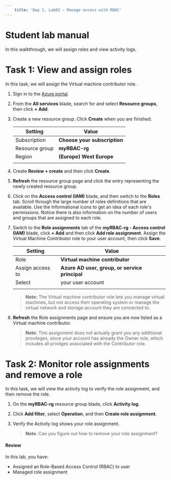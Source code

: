 ```yaml
---
    title: 'Day 1, Lab02 - Manage access with RBAC'
---
```


# Student lab manual

In this walkthrough, we will assign roles and view activity logs. 

# Task 1: View and assign roles

In this task, we will assign the Virtual machine contributor role. 

1. Sign in to the [Azure portal](https://portal.azure.com).

2. From the **All services** blade, search for and select **Resource groups**, then click **+ Add**.

3. Create a new resource group. Click **Create** when you are finished. 

    | Setting | Value |
    | -- | -- |
    | Subscription | **Choose your subscription** |
    | Resource group | **myRBAC-rg** |
    | Region | **(Europe) West Europe** |
    | | |

4. Create **Review + create** and then click **Create**.

5. **Refresh** the resource group page and click the entry representing the newly created resource group.

6. Click on the **Access control (IAM)** blade, and then switch to the **Roles** tab. Scroll through the large number of roles definitions that are available. Use the Informational icons to get an idea of each role's permissions. Notice there is also information on the number of users and groups that are assigned to each role.

7. Switch to the **Role assignments** tab of the **myRBAC-rg - Access control (IAM)** blade, click **+ Add** and then click **Add role assignment**. Assign the Virtual Machine Contributor role to your user account, then click **Save**. 

    | Setting | Value |
    | -- | -- |
    | Role | **Virtual machine contributor** |
    | Assign access to | **Azure AD user, group, or service principal** |
    | Select | your user account |
    | | |

    >**Note:** The Virtual machine contributor role lets you manage virtual machines, but not access their operating system or manage the virtual network and storage account they are connected to.

8. **Refresh** the Role assignments page and ensure you are now listed as a Virtual machine contributor. 

    >**Note**: This assignment does not actually grant you any additional provileges, since your account has already the Owner role, which includes all privilges associated with the Contributor role.

# Task 2: Monitor role assignments and remove a role

In this task, we will view the activity log to verify the role assignment, and then remove the role. 

1. On the **myRBAC-rg** resource group blade, click **Activity log**.

2. Click **Add filter**, select **Operation**, and then **Create role assignment**.

3. Verify the Activity log shows your role assignment. 

    >**Note**: Can you figure out how to remove your role assignment?

#### Review

In this lab, you have:

- Assigned an Role-Based Access Control (RBAC) to user
- Managed role assignment
